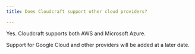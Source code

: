```yaml
---
title: Does Cloudcraft support other cloud providers?

---
```


Yes. Cloudcraft supports both AWS and Microsoft Azure.

Support for Google Cloud and other providers will be added at a later date.

